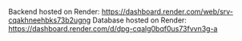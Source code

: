 <!-- The backend is broken down into the following features. Each feature is a new branch. When you start a feature, create a new branch, test the code using Postman, and finally merge your code. Then the next driver will pull down the code from Github, create a new branch, and start the next feature. -->

<!-- Here are the features: -->

<!-- 1. Create a new repository on Github and add all the team members. -->
<!-- 2. Build the skeleton of the backend using npm and add the dependencies. -->
<!-- 3. Build a user table using Prisma. This table should contain a UUID that is the primary key, a first name, last name, email that is unique, and a password. All fields should be not null. -->
<!-- 4. Create the register endpoint. A user will enter an email, first name, last name, and password. The password will be encrypted using bcrypt and the end point will return the users information and a JSON web token that is good for one hour. Create a folder for routes, controllers, and queries. Here is an example. Test this in Postman -->
<!-- 5. Create a login endpoint. The user will enter their email and password, use bcrypt compare for the password and return the users information and a JSON web token. Test this in Postman. -->
<!-- 4. Create an endpoint to get all the users. This is a protected route, use middleware to make sure the user has a valid JSON web token. If they do return all the users, if not return an unauthorized error. Test this in Postman (Are you seeing a pattern?). -->
<!-- 5. Create a delete endpoint for a user. This is another protected route, the same as above. -->
<!-- 6. Create an update endpoint for a user. This should take in the email, first name, last name, and password, then update the user's information. Don’t forget to use bcrypt for the password. This is also a protected route -->
<!-- 7. Once you are done and all routes have been tested, deploy on render. Here is the link. Reach out if you have any questions. -->
<!-- 8. Once deployed, test all routes using Postman. -->

Backend hosted on Render: https://dashboard.render.com/web/srv-cqakhneehbks73b2ugng
Database hosted on Render: https://dashboard.render.com/d/dpg-cqalg0bqf0us73fvvn3g-a